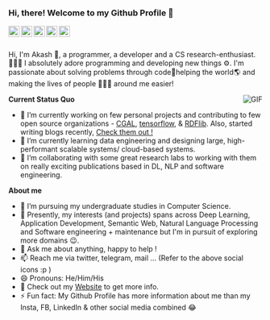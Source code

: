 ### Hi, there! Welcome to my Github Profile 👋
<div align="center">
<a href="https://www.akashsharma.live/" target="_blank">
  <img align="left" alt="'Website" width="22px" height="22px"  src="https://image.flaticon.com/icons/png/512/975/975645.png" />
</a>
<a href="https://twitter.com/AkashTheGreat_1" target="_blank">
  <img align="left" alt="Twitter" width="22px" height="22px" src="https://image.flaticon.com/icons/png/512/124/124021.png">
</a>
<a href="https://www.linkedin.com/in/akash-sharma-246b67165" target="_blank">
  <img align="left" alt="LinkedIn" width="22px" height="22px" src="https://image.flaticon.com/icons/png/512/174/174857.png" />
</a>
<a href="https://t.me/AkashTheGreat" target="_blank">
  <img align="left" alt="Telegram" width="22px" height="22px" src="https://image.flaticon.com/icons/png/512/2111/2111646.png" />
</a>
<a href="mailto:akashthegreatlegend@gmail.com" target="_blank">
  <img align="left" alt="'Gmail" width="22px" height="22px" src="https://image.flaticon.com/icons/png/512/732/732200.png" />
</a>
</div>



<br />
<br />

Hi, I'm Akash 👋, a programmer, a developer and a CS research-enthusiast. 👨🏻‍💻 I absolutely adore programming and developing new things ⚙. I'm passionate about solving problems through code🚀helping the world🌎 and making the lives of people 👨‍👨‍👧 around me easier!

  <img align="right" alt="GIF" src="http://veronicasicoe.files.wordpress.com/2015/11/f7e0d-nu8baew.gif" />


**Current Status Quo**

- 🔭 I’m currently working on few personal projects and contributing to few open source organizations - [CGAL](https://github.com/CGAL/cgal), [tensorflow](https://github.com/tensorflow/tensorflow), & [RDFlib](https://github.com/RDFLib/rdflib). Also, started writing blogs recently, [Check them out !](https://akash-sharma-1.github.io/blog/) 
- 🌱 I’m currently learning data engineering and designing large, high-performant scalable systems/ cloud-based systems.
- 👯 I’m collaborating with some great research labs to working with them on really exciting publications based in DL, NLP and software engineering.

**About me**
- 💼 I’m pursuing my undergraduate studies in Computer Science.
- 🤔 Presently, my interests (and projects) spans across Deep Learning, Application Development, Semantic Web, Natural Language Processing and Software engineering + maintenance but I'm in pursuit of exploring more domains 😉.
- 💬 Ask me about anything, happy to help !
- 📫 Reach me via twitter, telegram, mail ... (Refer to the above social icons :p )
- 😄 Pronouns: He/Him/His
- 👀 Check out my [Website](https://www.akashsharma.live/) to get more info.
- ⚡ Fun fact: My Github Profile has more information about me than my Insta, FB, LinkedIn & other social media combined 😂
